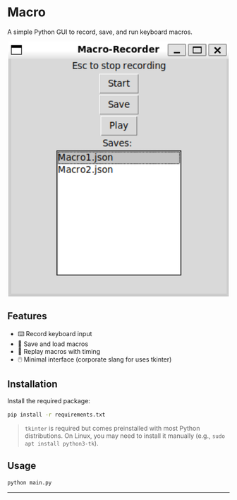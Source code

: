 # Macro

A simple Python GUI to record, save, and run keyboard macros.

<p align="center">
  <img src="./screenshot.png" alt="Macro GUI" width="500"/>
</p>

## Features

* ⌨️ Record keyboard input
* 💾 Save and load macros
* 🔁 Replay macros with timing
* 🖱️ Minimal interface (corporate slang for uses tkinter)

## Installation

Install the required package:

```bash
pip install -r requirements.txt
```

> `tkinter` is required but comes preinstalled with most Python distributions.
> On Linux, you may need to install it manually (e.g., `sudo apt install python3-tk`).

## Usage

```bash
python main.py
```

---
